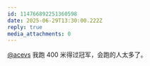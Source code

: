 ```yaml
---
id: 114766892251360598
date: 2025-06-29T13:30:00.222Z
reply: true
media_attachments: 0
---
```


[@acevs](https://mastodon.social/@acevs) 我跑 400 米得过冠军，会跑的人太多了。

